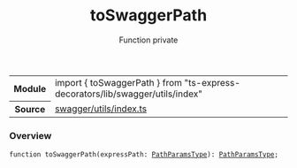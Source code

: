 <header class="symbol-info-header">    <h1 id="toswaggerpath">toSwaggerPath</h1>    <label class="symbol-info-type-label function">Function</label>    <label class="api-type-label private">private</label>  </header>
<section class="symbol-info">      <table class="is-full-width">        <tbody>        <tr>          <th>Module</th>          <td>            <div class="lang-typescript">                <span class="token keyword">import</span> { toSwaggerPath }                 <span class="token keyword">from</span>                 <span class="token string">"ts-express-decorators/lib/swagger/utils/index"</span>                            </div>          </td>        </tr>        <tr>          <th>Source</th>          <td>            <a href="https://romakita.github.io/ts-express-decorators/#//blob/v2.18.2/src/swagger/utils/index.ts#L0-L0">                swagger/utils/index.ts            </a>        </td>        </tr>                </tbody>      </table>    </section>

### Overview

<pre><code class="typescript-lang">function <span class="token function">toSwaggerPath</span><span class="token punctuation">(</span>expressPath<span class="token punctuation">:</span> <a href="#api/common/mvc/pathparamstype"><span class="token">PathParamsType</span></a><span class="token punctuation">)</span><span class="token punctuation">:</span> <a href="#api/common/mvc/pathparamstype"><span class="token">PathParamsType</span></a><span class="token punctuation">;</span></code></pre>
